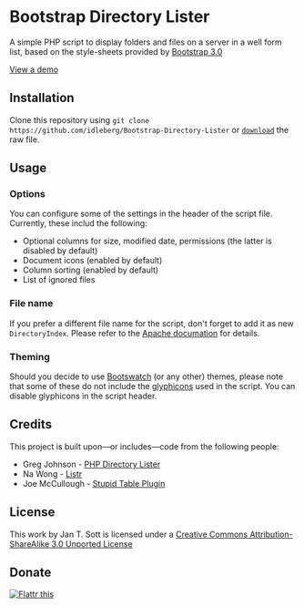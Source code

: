 # Bootstrap Directory Lister

A simple PHP script to display folders and files on a server in a well form list, based on the style-sheets provided by [Bootstrap 3.0](http://getbootstrap.com)

[View a demo](http://demo.idleberg.com/Little-Printer-APOD/)

## Installation

Clone this repository using `git clone https://github.com/idleberg/Bootstrap-Directory-Lister` or [`download`](https://raw.github.com/idleberg/Bootstrap-Directory-Lister/master/index.php) the raw file.

## Usage

### Options

You can configure some of the settings in the header of the script file. Currently, these includ the following:

* Optional columns for size, modified date, permissions (the latter is disabled by default)
* Document icons (enabled by default)
* Column sorting (enabled by default)
* List of ignored files

### File name

If you prefer a different file name for the script, don't forget to add it as new `DirectoryIndex`. Please refer to the [Apache documation](http://httpd.apache.org/docs/2.2/mod/mod_dir.html) for details.

### Theming

Should you decide to use [Bootswatch](http://bootswatch.com/) (or any other) themes, please note that some of these do not include the [glyphicons](http://getbootstrap.com/components/#glyphicons) used in the script. You can disable glyphicons in the script header.

## Credits

This project is built upon—or includes—code from the following people:

* Greg Johnson - [PHP Directory Lister](http://greg-j.com/phpdl/)
* Na Wong - [Listr](http://nadesign.net/listr/)
* Joe McCullough - [Stupid Table Plugin](http://joequery.github.io/Stupid-Table-Plugin/)

## License

This work by Jan T. Sott is licensed under a [Creative Commons Attribution-ShareAlike 3.0 Unported License](http://creativecommons.org/licenses/by-sa/3.0/deed.en_US)

## Donate

[![Flattr this](https://api.flattr.com/button/flattr-badge-large.png)](https://flattr.com/submit/auto?user_id=idleberg&url=https://github.com/idleberg/Bootstrap-Directory-Lister)